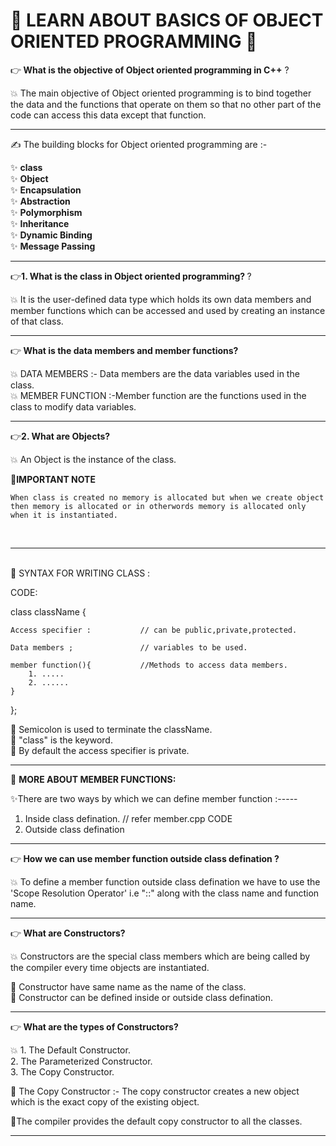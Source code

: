 <h1> 🚀 LEARN ABOUT BASICS OF OBJECT ORIENTED PROGRAMMING 🚀 </h1>

👉<b> What is the objective of Object oriented programming in C++</b> ?

💥 The main objective of Object oriented programming is to bind together the data and the functions that operate on them so that no other part of the code can access this data except that function.

<hr/>

✍ The building blocks for Object oriented programming are :-

✨ <b>class</b></br>
✨ <b>Object</b></br>
✨ <b>Encapsulation</b></br>
✨ <b>Abstraction</b></br>
✨ <b>Polymorphism</b></br>
✨ <b>Inheritance</b></br>
✨ <b>Dynamic Binding</b></br>
✨ <b>Message Passing</b></br>

<hr/>

👉<b>1.  What is the class in Object oriented programming? </b> ?

💥 It is the user-defined data type which holds its own data members and member functions which can be accessed and used by creating an instance of that class.



<hr/>

👉<b> What is the data members and member functions? </b> 

💥 DATA MEMBERS :- Data members are the data variables used in the class.
<br/>
💥 MEMBER FUNCTION :-Member function are the functions used in the class to modify data variables.

<hr/>

👉<b>2. What are Objects? </b> 

💥 An Object is the instance of the class.

📝<b>IMPORTANT NOTE</b></br>

    When class is created no memory is allocated but when we create object then memory is allocated or in otherwords memory is allocated only when it is instantiated.
<br/>


<hr/>
<br/>
🏫 SYNTAX FOR WRITING CLASS :

CODE:

class className {

    Access specifier :           // can be public,private,protected.

    Data members ;               // variables to be used.

    member function(){           //Methods to access data members.
        1. .....
        2. ......
    }
}; 

📓 Semicolon is used to terminate the className.
<br/>
📓 "class" is the keyword.
<br/>
📓 By default the access specifier is private.

<hr/>

📝 <b> MORE ABOUT MEMBER FUNCTIONS: </b>

✨There are two ways by which we can define member function :-----

1. Inside class defination.       // refer member.cpp CODE
2. Outside class defination

<hr/>

👉<b> How we can use member function outside class defination ?</b>

💥 To define a member function outside class defination we have to use the 'Scope Resolution Operator' i.e "::" along with the class name and function name.

<hr/>

👉<b> What are Constructors? </b> 

💥 Constructors are the special class members which are being called by the compiler every time objects are instantiated.

📒 Constructor have same name as the name of the class.<br/>
📒 Constructor can be defined inside or outside class defination.<br/>

<hr/>

👉<b> What are the types of Constructors? </b> 

💥 1. The Default Constructor.<br/>
   2. The Parameterized Constructor.<br/>
   3. The Copy Constructor.<br/>


📗 The Copy Constructor :- The copy constructor creates a new object which is the exact copy of the existing object.

📝The compiler provides the default copy constructor to all the classes.

   <!-- The type of constructor CODE is written in constructor.cpp -->


   <hr/>